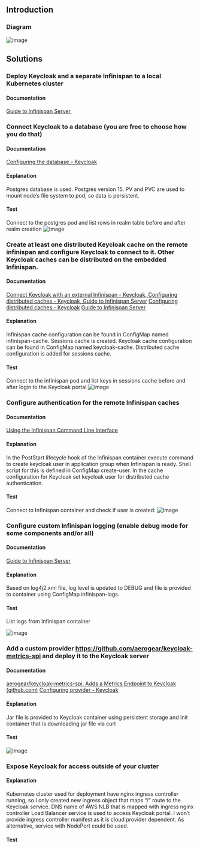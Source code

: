 ## Introduction
### Diagram
![image](https://github.com/momchilosavic/keycloak/assets/48445874/5cdb3482-7c01-48cd-82a7-b8d9f493a619)
## Solutions
### Deploy Keycloak and a separate Infinispan to a local Kubernetes cluster 
#### Documentation
[Guide to Infinispan Server, ](https://infinispan.org/docs/stable/titles/server/server.html)
### Connect Keycloak to a database (you are free to choose how you do that)
#### Documentation
[Configuring the database - Keycloak](https://www.keycloak.org/server/db)
#### Explanation
Postgres database is used. Postgres version 15. PV and PVC are used to mount node’s file system to pod, so data is persistent.
#### Test
Connect to the postgres pod and list rows in realm table before and after realm creation 
![image](https://github.com/momchilosavic/keycloak/assets/48445874/a974b710-817c-459b-b795-7d14fc8c0133)
### Create at least one distributed Keycloak cache on the remote infinispan and configure Keycloak to connect to it. Other Keycloak caches can be distributed on the embedded Infinispan.
#### Documentation
[Connect Keycloak with an external Infinispan - Keycloak, Configuring distributed caches - Keycloak, Guide to Infinispan Server](https://www.keycloak.org/high-availability/connect-keycloak-to-external-infinispan)
[Configuring distributed caches - Keycloak](https://www.keycloak.org/server/caching)
[Guide to Infinispan Server](https://infinispan.org/docs/stable/titles/server/server.html)
#### Explanation
Infinispan cache configuration can be found in ConfigMap named infinispan-cache. Sessions cache is created.
Keycloak cache configuration can be found in ConfigMap named keycloak-cache. Distributed cache configuration is added for sessions cache.
#### Test
Connect to the infinispan pod and list keys in sessions cache before and after login to the Keycloak portal
![image](https://github.com/momchilosavic/keycloak/assets/48445874/eaaba79d-6a8b-4f02-9e19-e563c6cd9677)
### Configure authentication for the remote Infinispan caches
#### Documentation
[Using the Infinispan Command Line Interface](https://infinispan.org/docs/stable/titles/cli/cli.html#creating-users_getting-started)
#### Explanation
In the PostStart lifecycle hook of the Infinispan container execute command to create keycloak user in application group when Infinispan is ready. Shell script for this is defined in ConfigMap create-user. 
In the cache configuration for Keycloak set keycloak user for distributed cache authentication.
#### Test
Connect to Infinispan container and check if user is created:
![image](https://github.com/momchilosavic/keycloak/assets/48445874/8cfe757d-a96f-43f6-a1f7-f90ae82664e3)
### Configure custom Infinispan logging (enable debug mode for some components and/or all)
#### Documentation
[Guide to Infinispan Server](https://infinispan.org/docs/stable/titles/server/server.html#configuring-server-logging)
#### Explanation
Based on log4j2.xml file, log level is updated to DEBUG and file is provided to container using ConfigMap infinispan-logs.
#### Test
List logs from Infinispan container

![image](https://github.com/momchilosavic/keycloak/assets/48445874/b1559326-0977-4d97-a2c3-d710706df6d5)
### Add a custom provider https://github.com/aerogear/keycloak-metrics-spi and deploy it to the Keycloak server
#### Documentation
[aerogear/keycloak-metrics-spi: Adds a Metrics Endpoint to Keycloak (github.com)](https://github.com/aerogear/keycloak-metrics-spi?tab=readme-ov-file#on-keycloak-quarkus-distribution)
[Configuring provider - Keycloak](https://www.keycloak.org/server/configuration-provider)
#### Explanation
Jar file is provided to Keycloak container using persistent storage and Init container that is downloading jar file via curl
#### Test
![image](https://github.com/momchilosavic/keycloak/assets/48445874/cc937fdd-ac4a-44be-9c44-0ec479e46558)
### Expose Keycloak for access outside of your cluster
#### Explanation
Kubernetes cluster used for deployment have nginx ingress controller running, so I only created new ingress object that maps “/” route to the Keycloak service. DNS name of AWS NLB that is mapped with ingress nginx controller Load Balancer service is used to access Keycloak portal.
I won’t provide ingress controller manifest as it is cloud provider dependent.
As alternative, service with NodePort could be used. 
#### Test


